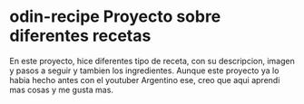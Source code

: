 # odin-recipe Proyecto sobre diferentes recetas 

En este proyecto, hice diferentes tipo de receta, con su descripcion, imagen 
y pasos a seguir y tambien los ingredientes. 
Aunque este proyecto ya lo habia hecho antes con el youtuber Argentino ese, 
creo que aqui aprendi mas cosas y me gusta mas.